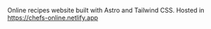 Online recipes website built with Astro and Tailwind CSS. Hosted in https://chefs-online.netlify.app
